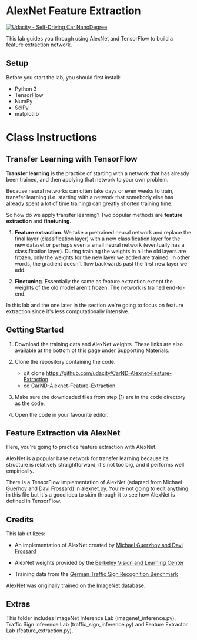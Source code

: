 # AlexNet Feature Extraction
[![Udacity - Self-Driving Car NanoDegree](https://s3.amazonaws.com/udacity-sdc/github/shield-carnd.svg)](http://www.udacity.com/drive)

This lab guides you through using AlexNet and TensorFlow to build a feature extraction network.

## Setup
Before you start the lab, you should first install:
* Python 3
* TensorFlow
* NumPy
* SciPy
* matplotlib

# Class Instructions

## Transfer Learning with TensorFlow

**Transfer learning** is the practice of starting with a network that 
has already been trained, and then applying that network to your own problem.

Because neural networks can often take days or even weeks to train, 
transfer learning (i.e. starting with a network that somebody else 
has already spent a lot of time training) can greatly shorten training time.

So how do we apply transfer learning? Two popular methods are **feature extraction** and **finetuning**.

1. **Feature extraction**. We take a pretrained neural network and replace the final layer 
(classification layer) with a new classification layer for the new dataset or perhaps even 
a small neural network (eventually has a classification layer). During training the weights 
in all the old layers are frozen, only the weights for the new layer we added are trained. 
In other words, the gradient doesn't flow backwards past the first new layer we add.

2. **Finetuning**. Essentially the same as feature extraction except the weights of the old 
model aren't frozen. The network is trained end-to-end.  

In this lab and the one later in the section we're going to focus on feature 
extraction since it's less computationally intensive.

## Getting Started

1. Download the training data and AlexNet weights. These links are also available at the bottom of this page under Supporting Materials.

2. Clone the repository containing the code.

	* git clone https://github.com/udacity/CarND-Alexnet-Feature-Extraction 
	* cd CarND-Alexnet-Feature-Extraction

3. Make sure the downloaded files from step (1) are in the code directory as the code.

4. Open the code in your favourite editor.

## Feature Extraction via AlexNet

Here, you're going to practice feature extraction with AlexNet.

AlexNet is a popular base network for transfer learning because its structure is relatively straightforward, 
it's not too big, and it performs well empirically.

There is a TensorFlow implementation of AlexNet (adapted from Michael Guerhoy and Davi Frossard) in alexnet.py. 
You're not going to edit anything in this file but it's a good idea to skim through it to see how AlexNet is defined in TensorFlow.

## Credits

This lab utilizes:

- An implementation of AlexNet created by [Michael Guerzhoy and Davi Frossard](http://www.cs.toronto.edu/~guerzhoy/tf_alexnet/)

- AlexNet weights provided by the [Berkeley Vision and Learning Center](http://bvlc.eecs.berkeley.edu/)

- Training data from the [German Traffic Sign Recognition Benchmark](http://benchmark.ini.rub.de/?section=gtsrb&subsection=news)

AlexNet was originally trained on the [ImageNet database](http://www.image-net.org/).

## Extras

This folder includes ImageNet Inference Lab (imagenet\_inference.py), Traffic Sign Inference Lab (traffic\_sign\_inference.py) 
and Feature Extractor Lab (feature\_extraction.py).
